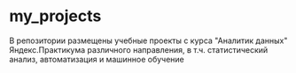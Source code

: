 # my_projects
В репозитории размещены учебные проекты с курса "Аналитик данных" Яндекс.Практикума различного направления, в т.ч. статистический анализ, автоматизация и машинное обучение
